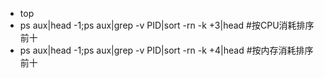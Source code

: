 - top
- ps aux|head -1;ps aux|grep -v PID|sort -rn -k +3|head #按CPU消耗排序前十
- ps aux|head -1;ps aux|grep -v PID|sort -rn -k +4|head #按内存消耗排序前十
